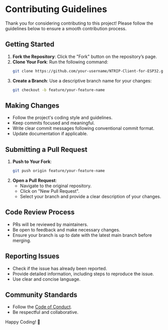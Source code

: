 # Contributing Guidelines

Thank you for considering contributing to this project! Please follow the guidelines below to ensure a smooth contribution process.

## Getting Started
1. **Fork the Repository**: Click the "Fork" button on the repository’s page.
2. **Clone Your Fork**: Run the following command:
   ```sh
   git clone https://github.com/your-username/NTRIP-Client-for-ESP32.git
   ```
3. **Create a Branch**: Use a descriptive branch name for your changes:
   ```sh
   git checkout -b feature/your-feature-name
   ```

## Making Changes
- Follow the project's coding style and guidelines.
- Keep commits focused and meaningful.
- Write clear commit messages following conventional commit format.
- Update documentation if applicable.

## Submitting a Pull Request
1. **Push to Your Fork**:
   ```sh
   git push origin feature/your-feature-name
   ```
2. **Open a Pull Request**:
   - Navigate to the original repository.
   - Click on "New Pull Request".
   - Select your branch and provide a clear description of your changes.

## Code Review Process
- PRs will be reviewed by maintainers.
- Be open to feedback and make necessary changes.
- Ensure your branch is up to date with the latest main branch before merging.

## Reporting Issues
- Check if the issue has already been reported.
- Provide detailed information, including steps to reproduce the issue.
- Use clear and concise language.

## Community Standards
- Follow the [Code of Conduct](code_of_conduct.md).
- Be respectful and collaborative.

Happy Coding! 🚀

